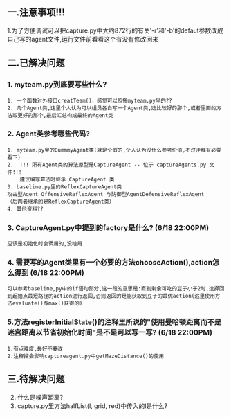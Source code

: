 ## 一.注意事项!!!
1.为了方便调试可以把capture.py中大约872行的有关'-r'和'-b'的defaut参数改成自己写的agent文件,运行文件前看看这个有没有修改回来

## 二.已解决问题
### 1.  myteam.py到底要写些什么?   
    1. 一个函数对外接口creatTeam()，感觉可以照搬myteam.py里的??
    2. 几个Agent类,这里个人认为可以组员各自写一个Agent类,选比较好的那个,或者里面的方法取更好的那个,最后汇总构成最终的Agent类
### 2. Agent类参考哪些代码?    
    1. myteam.py里的DummmyAgent类(就是个假的,个人认为没什么参考价值,不过注释有必要看下)
    2.  !!! 所有Agent类的算法原型是CaptureAgent -- 位于 captureAgents.py 文件!!!
        建议编写算法时继承 CaptureAgent 类
    3. baseline.py里的ReflexCaptureAgent类
    攻击型Agent OffensiveReflexAgent 与防御型AgentDefensiveReflexAgent
    （后两者继承的是ReflexCaptureAgent类） 
    4. 其他资料??
### 3. CaptureAgent.py中提到的factory是什么?  (6/18 22:00PM)
    应该是初始化时会调用的,没啥用
### 4. 需要写的Agent类里有一个必要的方法chooseAction(),action怎么得到 (6/18 22:00PM)
    可以参考baseline,py中的if语句部分,这一段的意思是:直到剩余可吃的豆子小于2时,选择回到起始点最短路径的action进行返回,否则返回的是能获取到豆子的最优action(这里使用方法evaluate()与max()获得的)

### 5.方法registerInitialState()的注释里所说的"使用曼哈顿距离而不是迷宫距离以节省初始化时间"是不是可以写一写?    (6/18 22:00PM)
    1.有点难度,最好不要改
    2.注释掉会影响captureagent.py中getMazeDistance()的使用

## 三.待解决问题

2. 什么是噪声距离?
3. capture.py里方法halfList(l, grid, red)中传入的l是什么?



